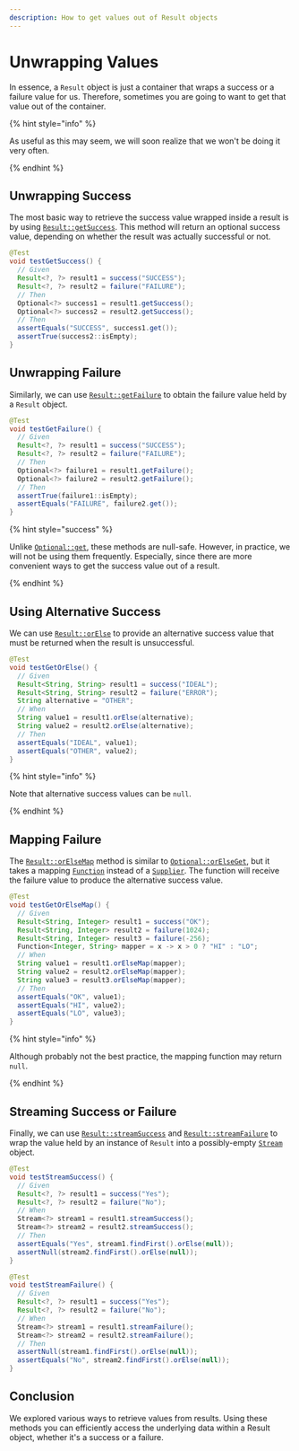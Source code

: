 ```yaml
---
description: How to get values out of Result objects
---
```


# Unwrapping Values

In essence, a `Result` object is just a container that wraps a success or a failure value for us. Therefore, sometimes
you are going to want to get that value out of the container.

{% hint style="info" %}

As useful as this may seem, we will soon realize that we won't be doing it very often.

{% endhint %}


## Unwrapping Success

The most basic way to retrieve the success value wrapped inside a result is by using
[`Result::getSuccess`][RESULT_GET_SUCCESS]. This method will return an optional success value, depending on whether the
result was actually successful or not.

```java
@Test
void testGetSuccess() {
  // Given
  Result<?, ?> result1 = success("SUCCESS");
  Result<?, ?> result2 = failure("FAILURE");
  // Then
  Optional<?> success1 = result1.getSuccess();
  Optional<?> success2 = result2.getSuccess();
  // Then
  assertEquals("SUCCESS", success1.get());
  assertTrue(success2::isEmpty);
}
```


## Unwrapping Failure

Similarly, we can use [`Result::getFailure`][RESULT_GET_FAILURE] to obtain the failure value held by a `Result` object.

```java
@Test
void testGetFailure() {
  // Given
  Result<?, ?> result1 = success("SUCCESS");
  Result<?, ?> result2 = failure("FAILURE");
  // Then
  Optional<?> failure1 = result1.getFailure();
  Optional<?> failure2 = result2.getFailure();
  // Then
  assertTrue(failure1::isEmpty);
  assertEquals("FAILURE", failure2.get());
}
```

{% hint style="success" %}

Unlike [`Optional::get`][OPTIONAL_GET], these methods are null-safe. However, in practice, we will not be using them
frequently. Especially, since there are more convenient ways to get the success value out of a result.

{% endhint %}


## Using Alternative Success

We can use [`Result::orElse`][RESULT_OR_ELSE] to provide an alternative success value that must be returned when the
result is unsuccessful.

```java
@Test
void testGetOrElse() {
  // Given
  Result<String, String> result1 = success("IDEAL");
  Result<String, String> result2 = failure("ERROR");
  String alternative = "OTHER";
  // When
  String value1 = result1.orElse(alternative);
  String value2 = result2.orElse(alternative);
  // Then
  assertEquals("IDEAL", value1);
  assertEquals("OTHER", value2);
}
```

{% hint style="info" %}

Note that alternative success values can be `null`.

{% endhint %}


## Mapping Failure

The [`Result::orElseMap`][RESULT_OR_ELSE_MAP] method is similar to [`Optional::orElseGet`][OPTIONAL_OR_ELSE_GET], but it
takes a mapping [`Function`][FUNCTION] instead of a [`Supplier`][SUPPLIER]. The function will receive the failure value
to produce the alternative success value.

```java
@Test
void testGetOrElseMap() {
  // Given
  Result<String, Integer> result1 = success("OK");
  Result<String, Integer> result2 = failure(1024);
  Result<String, Integer> result3 = failure(-256);
  Function<Integer, String> mapper = x -> x > 0 ? "HI" : "LO";
  // When
  String value1 = result1.orElseMap(mapper);
  String value2 = result2.orElseMap(mapper);
  String value3 = result3.orElseMap(mapper);
  // Then
  assertEquals("OK", value1);
  assertEquals("HI", value2);
  assertEquals("LO", value3);
}
```

{% hint style="info" %}

Although probably not the best practice, the mapping function may return `null`.

{% endhint %}


## Streaming Success or Failure

Finally, we can use [`Result::streamSuccess`][RESULT_STREAM_SUCCESS] and
[`Result::streamFailure`][RESULT_STREAM_FAILURE] to wrap the value held by an instance of `Result` into a possibly-empty
[`Stream`][STREAM] object.

```java
@Test
void testStreamSuccess() {
  // Given
  Result<?, ?> result1 = success("Yes");
  Result<?, ?> result2 = failure("No");
  // When
  Stream<?> stream1 = result1.streamSuccess();
  Stream<?> stream2 = result2.streamSuccess();
  // Then
  assertEquals("Yes", stream1.findFirst().orElse(null));
  assertNull(stream2.findFirst().orElse(null));
}

@Test
void testStreamFailure() {
  // Given
  Result<?, ?> result1 = success("Yes");
  Result<?, ?> result2 = failure("No");
  // When
  Stream<?> stream1 = result1.streamFailure();
  Stream<?> stream2 = result2.streamFailure();
  // Then
  assertNull(stream1.findFirst().orElse(null));
  assertEquals("No", stream2.findFirst().orElse(null));
}
```


## Conclusion

We explored various ways to retrieve values from results. Using these methods you can efficiently access the underlying
data within a Result object, whether it's a success or a failure.


[FUNCTION]:                     https://docs.oracle.com/en/java/javase/21/docs/api/java.base/java/util/function/Function.html
[OPTIONAL_GET]:                 https://docs.oracle.com/en/java/javase/21/docs/api/java.base/java/util/Optional.html#get()
[OPTIONAL_OR_ELSE_GET]:         https://docs.oracle.com/en/java/javase/21/docs/api/java.base/java/util/Optional.html#orElseGet(java.util.function.Supplier)
[RESULT_GET_FAILURE]:           https://javadoc.io/doc/com.leakyabstractions/result-api/latest/com/leakyabstractions/result/api/Result.html#getFailure--
[RESULT_GET_SUCCESS]:           https://javadoc.io/doc/com.leakyabstractions/result-api/latest/com/leakyabstractions/result/api/Result.html#getSuccess--
[RESULT_OR_ELSE]:               https://javadoc.io/doc/com.leakyabstractions/result-api/latest/com/leakyabstractions/result/api/Result.html#orElse-S-
[RESULT_OR_ELSE_MAP]:           https://javadoc.io/doc/com.leakyabstractions/result-api/latest/com/leakyabstractions/result/api/Result.html#orElseMap-java.util.function.Function-
[RESULT_STREAM_FAILURE]:        https://javadoc.io/doc/com.leakyabstractions/result-api/latest/com/leakyabstractions/result/api/Result.html#streamFailure--
[RESULT_STREAM_SUCCESS]:        https://javadoc.io/doc/com.leakyabstractions/result-api/latest/com/leakyabstractions/result/api/Result.html#streamSuccess--
[STREAM]:                       https://docs.oracle.com/en/java/javase/21/docs/api/java.base/java/util/stream/Stream.html
[SUPPLIER]:                     https://docs.oracle.com/en/java/javase/21/docs/api/java.base/java/util/function/Supplier.html
